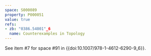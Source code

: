 ```yaml
---
space: S000089
property: P000051
value: true
refs:
- zb: "0386.54001"_6
  name: Counterexamples in Topology
---
```


See item #7 for space #91 in {{doi:10.1007/978-1-4612-6290-9_6}}.
